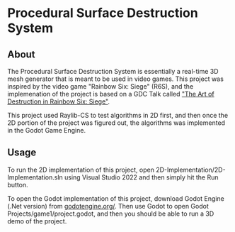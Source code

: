 # Procedural Surface Destruction System
## About
The Procedural Surface Destruction System is essentially a real-time 3D mesh generator that is meant to be used in video games.
This project was inspired by the video game "Rainbow Six: Siege" (R6S), and the implemenation of the project is based
on a GDC Talk called ["The Art of Destruction in Rainbow Six: Siege"](https://www.youtube.com/watch?v=SjkQxowsL0I&t).

This project used Raylib-CS to test algorithms in 2D first, and then once the 2D portion of the project was figured out, the algorithms was implemented in the Godot Game Engine.

## Usage
To run the 2D implementation of this project, open 2D-Implementation/2D-Implementation.sln using Visual Studio 2022 and then simply hit the Run button.

To open the Godot implementation of this project, download Godot Engine (.Net version) from [godotengine.org/](https://godotengine.org/). Then use Godot to open 
Godot Projects/game1/project.godot, and then you should be able to run a 3D demo of the project.
